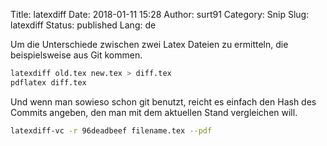 Title: latexdiff
Date: 2018-01-11 15:28
Author: surt91
Category: Snip
Slug: latexdiff
Status: published
Lang: de

Um die Unterschiede zwischen zwei Latex Dateien zu ermitteln, die beispielsweise
aus Git kommen.

```bash
latexdiff old.tex new.tex > diff.tex
pdflatex diff.tex
```

Und wenn man sowieso schon git benutzt, reicht es einfach den Hash des Commits
angeben, den man mit dem aktuellen Stand vergleichen will.

```bash
latexdiff-vc -r 96deadbeef filename.tex --pdf
```
